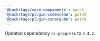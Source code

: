 ```yaml
---
'@backstage/core-components': patch
'@backstage/plugin-codescene': patch
'@backstage/plugin-sonarqube': patch
---
```


Updated dependency `rc-progress` to `3.4.2`.
